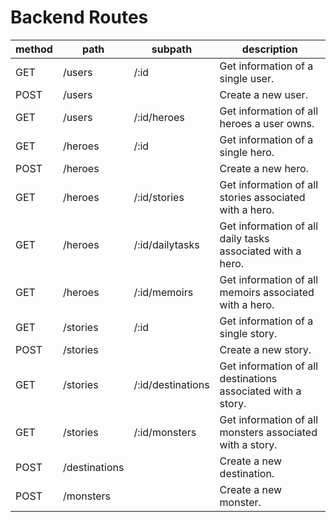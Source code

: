 # Backend Routes

| method     | path           | subpath             |  description                                                  |
| ---------- | -------------- | ------------------- | -------------------------------------------------             |
| GET        | /users         | /:id                | Get information of a single user.                             |
| POST       | /users         |                     | Create a new user.                                            |
| GET        | /users         | /:id/heroes         | Get information of all heroes a user owns.                    |
| GET        | /heroes        | /:id                | Get information of a single hero.                             |
| POST       | /heroes        |                     | Create a new hero.                                            |
| GET        | /heroes        | /:id/stories        | Get information of all stories associated with a hero.        |
| GET        | /heroes        | /:id/dailytasks     | Get information of all daily tasks associated with a hero.    |
| GET        | /heroes        | /:id/memoirs        | Get information of all memoirs associated with a hero.        |
| GET        | /stories       | /:id                | Get information of a single story.                            |
| POST       | /stories       |                     | Create a new story.                                           |
| GET        | /stories       | /:id/destinations   | Get information of all destinations associated with a story.  |
| GET        | /stories       | /:id/monsters       | Get information of all monsters associated with a story.      |
| POST       | /destinations  |                     | Create a new destination.                                     |
| POST       | /monsters      |                     | Create a new monster.                                         |

